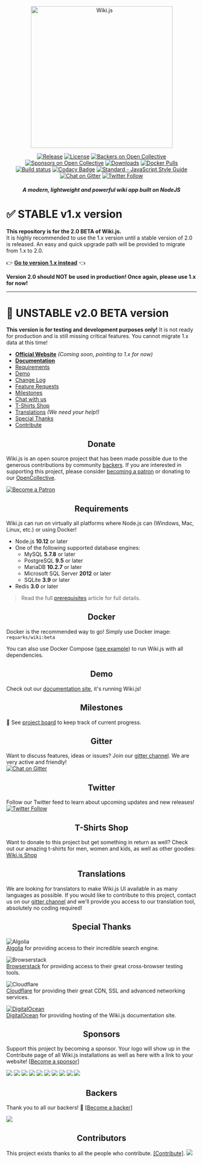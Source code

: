<div align="center">

<img src="https://beta.requarks.io/svg/logo.svg" alt="Wiki.js" width="375" />

[![Release](https://img.shields.io/github/release/Requarks/wiki.svg?style=flat&maxAge=3600)](https://github.com/Requarks/wiki/releases)
[![License](https://img.shields.io/badge/license-AGPLv3-blue.svg?style=flat)](https://github.com/requarks/wiki/blob/master/LICENSE)
[![Backers on Open Collective](https://opencollective.com/wikijs/backers/badge.svg)](#backers)
[![Sponsors on Open Collective](https://opencollective.com/wikijs/sponsors/badge.svg)](#sponsors)
[![Downloads](https://img.shields.io/github/downloads/Requarks/wiki/total.svg?style=flat)](https://www.npmjs.com/package/wiki.js)
[![Docker Pulls](https://img.shields.io/docker/pulls/requarks/wiki.svg)](https://hub.docker.com/r/requarks/wiki/)  
[![Build status](https://dev.azure.com/requarks/wiki/_apis/build/status/build)](https://dev.azure.com/requarks/wiki/_build/latest?definitionId=9)
[![Codacy Badge](https://api.codacy.com/project/badge/Grade/1d0217a3153c4595bdedb322263e55c8)](https://www.codacy.com/app/Requarks/wiki)
[![Standard - JavaScript Style Guide](https://img.shields.io/badge/code%20style-standard-brightgreen.svg?style=flat)](http://standardjs.com/)
[![Chat on Gitter](https://img.shields.io/badge/chat-on_gitter-CC2B5E.svg?style=flat&logo=image/png;base64,iVBORw0KGgoAAAANSUhEUgAAAAcAAAAOCAMAAADUg/YpAAAABlBMVEUAAAD///%2Bl2Z/dAAAAAXRSTlMAQObYZgAAABVJREFUeAFjwAUYYTQByAAh0WicAAAFnwAYeB5bLwAAAABJRU5ErkJggg==)](https://gitter.im/Requarks/wiki)
[![Twitter Follow](https://img.shields.io/badge/follow-%40requarks-blue.svg?style=flat)](https://twitter.com/requarks)

##### A modern, lightweight and powerful wiki app built on NodeJS

</div>

# :white_check_mark: STABLE v1.x version
  
**This repository is for the 2.0 BETA of Wiki.js.**  
It is highly recommended to use the 1.x version until a stable version of 2.0 is released. An easy and quick upgrade path will be provided to migrate from 1.x to 2.0.

:point_right: **[Go to version 1.x instead](https://github.com/Requarks/wiki-v1)** :point_left:

**Version 2.0 should NOT be used in production! Once again, please use 1.x for now!**

---

# :construction: UNSTABLE v2.0 BETA version

**This version is for testing and development purposes only!** It is not ready for production and is still missing critical features. You cannot migrate 1.x data at this time!

- **[Official Website](https://wiki.js.org/)** *(Coming soon, pointing to 1.x for now)*
- **[Documentation](https://docs-beta.requarks.io/)**
- [Requirements](#requirements)
- [Demo](#demo)
- [Change Log](https://github.com/Requarks/wiki/blob/dev/CHANGELOG.md)
- [Feature Requests](https://requests.requarks.io/wiki)
- [Milestones](#milestones)
- [Chat with us](#gitter)
- [T-Shirts Shop](#t-shirts-shop)
- [Translations](#translations) *(We need your help!)*
- [Special Thanks](#special-thanks)
- [Contribute](#contributors)

<h2 align="center">Donate</h2>

Wiki.js is an open source project that has been made possible due to the generous contributions by community [backers](https://github.com/Requarks/wiki/blob/master/BACKERS.md). If you are interested in supporting this project, please consider [becoming a patron](https://www.patreon.com/requarks) or donating to our [OpenCollective](https://opencollective.com/wikijs).

<a href="https://www.patreon.com/requarks">
  <img src="https://c5.patreon.com/external/logo/become_a_patron_button.png" alt="Become a Patron" />
</a>

<h2 align="center">Requirements</h2>

Wiki.js can run on virtually all platforms where Node.js can (Windows, Mac, Linux, etc.) or using Docker!

- Node.js **10.12** or later
- One of the following supported database engines:
  - MySQL **5.7.8** or later
  - PostgreSQL **9.5** or later
  - MariaDB **10.2.7** or later
  - Microsoft SQL Server **2012** or later
  - SQLite **3.9** or later
- Redis **3.0** or later

> Read the full [prerequisites](https://docs-beta.requarks.io/install/requirements) article for full details.

<h2 align="center">Docker</h2>

Docker is the recommended way to go! Simply use Docker image: `requarks/wiki:beta` 

You can also use Docker Compose ([see example](https://github.com/Requarks/wiki/blob/master/dev/examples/docker-compose.yml)) to run Wiki.js with all dependencies.

<h2 align="center">Demo</h2>

Check out our [documentation site](https://docs-beta.requarks.io), it's running Wiki.js!

<h2 align="center">Milestones</h2>

:bookmark_tabs: See [project board](https://github.com/Requarks/wiki/projects/5) to keep track of current progress.

<h2 align="center">Gitter</h2>

Want to discuss features, ideas or issues? Join our [gitter channel](https://gitter.im/Requarks/wiki). We are very active and friendly!  
[![Chat on Gitter](https://img.shields.io/badge/chat-on_gitter-CC2B5E.svg?style=flat-square&logo=image/png;base64,iVBORw0KGgoAAAANSUhEUgAAAAcAAAAOCAMAAADUg/YpAAAABlBMVEUAAAD///%2Bl2Z/dAAAAAXRSTlMAQObYZgAAABVJREFUeAFjwAUYYTQByAAh0WicAAAFnwAYeB5bLwAAAABJRU5ErkJggg==)](https://gitter.im/Requarks/wiki)

<h2 align="center">Twitter</h2>

Follow our Twitter feed to learn about upcoming updates and new releases!  
[![Twitter Follow](https://img.shields.io/badge/follow-%40requarks-blue.svg?style=flat-square)](https://twitter.com/requarks)  

<h2 align="center">T-Shirts Shop</h2>

Want to donate to this project but get something in return as well? Check out our amazing t-shirts for men, women and kids, as well as other goodies: [Wiki.js Shop](https://wikijs.threadless.com/)

<h2 align="center">Translations</h2>

We are looking for translators to make Wiki.js UI available in as many languages as possible. If you would like to contribute to this project, contact us on our [gitter channel](https://gitter.im/Requarks/wiki) and we'll provide you access to our translation tool, absolutely no coding required!

<h2 align="center">Special Thanks</h2>

![Algolia](https://wiki.js.org/assets/images/logo_algolia.png)  
[Algolia](https://www.algolia.com/) for providing access to their incredible search engine.

![Browserstack](https://wiki.js.org/assets/images/logo_browserstack.png)  
[Browserstack](https://www.browserstack.com/) for providing access to their great cross-browser testing tools.

![Cloudflare](https://wiki.js.org/assets/images/logo_cloudflare.png)  
[Cloudflare](https://www.cloudflare.com/) for providing their great CDN, SSL and advanced networking services.

[![DigitalOcean](https://wiki.js.org/assets/images/logo_digitalocean.png)](https://m.do.co/c/5f7445bfa4d0)  
[DigitalOcean](https://m.do.co/c/5f7445bfa4d0) for providing hosting of the Wiki.js documentation site.

<h2 align="center">Sponsors</h2>

Support this project by becoming a sponsor. Your logo will show up in the Contribute page of all Wiki.js installations as well as here with a link to your website! [[Become a sponsor](https://opencollective.com/wikijs#sponsor)]

<a href="https://opencollective.com/wikijs/sponsor/0/website" target="_blank"><img src="https://opencollective.com/wikijs/sponsor/0/avatar.svg"></a>
<a href="https://opencollective.com/wikijs/sponsor/1/website" target="_blank"><img src="https://opencollective.com/wikijs/sponsor/1/avatar.svg"></a>
<a href="https://opencollective.com/wikijs/sponsor/2/website" target="_blank"><img src="https://opencollective.com/wikijs/sponsor/2/avatar.svg"></a>
<a href="https://opencollective.com/wikijs/sponsor/3/website" target="_blank"><img src="https://opencollective.com/wikijs/sponsor/3/avatar.svg"></a>
<a href="https://opencollective.com/wikijs/sponsor/4/website" target="_blank"><img src="https://opencollective.com/wikijs/sponsor/4/avatar.svg"></a>
<a href="https://opencollective.com/wikijs/sponsor/5/website" target="_blank"><img src="https://opencollective.com/wikijs/sponsor/5/avatar.svg"></a>
<a href="https://opencollective.com/wikijs/sponsor/6/website" target="_blank"><img src="https://opencollective.com/wikijs/sponsor/6/avatar.svg"></a>
<a href="https://opencollective.com/wikijs/sponsor/7/website" target="_blank"><img src="https://opencollective.com/wikijs/sponsor/7/avatar.svg"></a>
<a href="https://opencollective.com/wikijs/sponsor/8/website" target="_blank"><img src="https://opencollective.com/wikijs/sponsor/8/avatar.svg"></a>
<a href="https://opencollective.com/wikijs/sponsor/9/website" target="_blank"><img src="https://opencollective.com/wikijs/sponsor/9/avatar.svg"></a>

<h2 align="center">Backers</h2>

Thank you to all our backers! 🙏 [[Become a backer](https://opencollective.com/wikijs#backer)]

<a href="https://opencollective.com/wikijs#backers" target="_blank"><img src="https://opencollective.com/wikijs/backers.svg?width=890"></a>

<h2 align="center">Contributors</h2>

This project exists thanks to all the people who contribute. [[Contribute]](https://github.com/Requarks/wiki/blob/master/CONTRIBUTING.md).
<a href="https://github.com/Requarks/wiki/graphs/contributors"><img src="https://opencollective.com/wikijs/contributors.svg?width=890" /></a>
